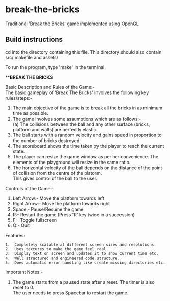 # break-the-bricks
Traditional 'Break the Bricks' game implemented using OpenGL

## Build instructions

cd into the directory containing this file.
This directory should also contain src/ makefile and assets/

To run the program, type 'make' in the terminal.

**************************************************BREAK THE BRICKS************************************************

Basic Description and Rules of the Game:-  
The basic gameplay of 'Break The Bricks' involves the following key rules/steps:-  
1. The main objective of the game is to break all the bricks in as minimum time as possible.  
2. The game involves some assumptions which are as follows:-  
	(a) The collisions between the ball and any other surface (bricks, platform and walls) are perfectly elastic.  
3. The ball starts with a random velocity and gains speed in proportion to the number of bricks destroyed.  
4. The scoreboard shows the time taken by the player to reach the current state.  
5. The player can resize the game window as per her convenience. The elements of the playground will resize in the same ratio.  
6. The horizontal velocity of the ball depends on the distance of the point of collision from the centre of the platorm.  
   This gives control of the ball to the user.  


Controls of the Game:-  
1. Left Arrow:- Move the platform towards left  
2. Right Arrow:- Move the platform towards right  
3. Space:- Pause/Resume the game  
4. R:- Restart the game (Press 'R' key twice in a succession)  
5. F:- Toggle fullscreen  
6. Q:- Quit  

Features:

	1.	Completely scalable at different screen sizes and resolutions.
	2.	Uses textures to make the game feel real.	
	3.	Display text on screen and updates it to show current time etc.
	4.	Well structured and engineered code structure.
	5.	Does automatic error handling like create missing directories etc.
  
  
Important Notes:-  
1. The game starts from a paused state after a reset. The timer is also reset to 0.  
The user needs to press Spacebar to restart the game.